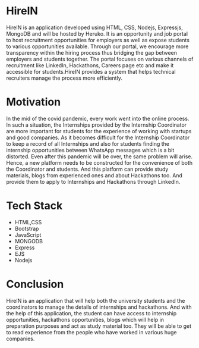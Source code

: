 <!-- # HireIN -->

<!-- A web application to provide resource and platform for hiring students. -->
<!-- Figma : https://www.figma.com/file/rDm6aTRyXshNb64iLAQiM1/HireIn?node-id=2%3A2
 -->
# HireIN
HireIN is an application developed using HTML, CSS, Nodejs, Expressjs, MongoDB and will be
hosted by Heruko. It is an opportunity and job portal to host recruitment opportunities for
employers as well as expose students to various opportunities available. Through our portal, we
encourage more transparency within the hiring process thus bridging the gap between employers
and students together. The portal focuses on various channels of recruitment like LinkedIn,
Hackathons, Careers page etc and make it accessible for students.HireIN provides a system that
helps technical recruiters manage the process more efficiently.

# Motivation
In the mid of the covid pandemic, every work went into the online process. In such a situation,
the Internships provided by the Internship Coordinator are more important for students for the
experience of working with startups and good companies. As it becomes difficult for the
Internship Coordinator to keep a record of all Internships and also for students finding the
internship opportunities between WhatsApp messages which is a bit distorted. Even after this
pandemic will be over, the same problem will arise. Hence, a new platform needs to be
constructed for the convenience of both the Coordinator and students. And this platform can
provide study materials, blogs from experienced ones and about Hackathons too. And provide
them to apply to Internships and Hackathons through LinkedIn.

<!-- # Screenshots
<p float="left">
<img src="https://user-images.githubusercontent.com/64744084/139773490-09c09dbe-9380-49e1-af76-55b30c03d101.png" width="32%" height="50%">
<img src="https://user-images.githubusercontent.com/64744084/139773497-dfa918b5-7128-43fc-8e0c-4dee8513e4c6.png" width="32%" height="420">
<img src="https://user-images.githubusercontent.com/64744084/139773513-77c0ecc9-63a9-4cb3-8e16-1871e9d0120c.png"  width="32%" height="50%">
<img src="https://user-images.githubusercontent.com/64744084/139773519-71e13474-53d1-424b-a5e4-36065b2b1a65.png" width="32%" height="70%">
<img src="https://user-images.githubusercontent.com/64744084/139773523-f9827a71-47c5-43b5-80f8-0c02da228c3e.png"  width="32%" height="70%">
</p> -->

# Tech Stack 
- HTML,CSS
- Bootstrap
- JavaScript
- MONGODB
- Express
- EJS
- Nodejs

# Conclusion 
HireIN is an application that will help both the university students and the coordinators to
manage the details of internships and hackathons. And with the help of this application, the
student can have access to internship opportunities, hackathons opportunities, blogs which will
help in preparation purposes and act as study material too. They will be able to get to read
experience from the people who have worked in various huge companies.
